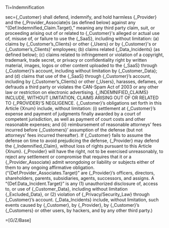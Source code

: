 Ti=Indemnification

sec={_Customer} shall defend, indemnify, and hold harmless {_Provider} and the {_Provider_Associate}s (as defined below) against any “{Def.Indemnified_Claim.Target},” meaning any third party claim, suit, or proceeding arising out of or related to {_Customer}'s alleged or actual use of, misuse of, or failure to use the {_SaaS}, including without limitation: (a) claims by {_Customer’s_Clients} or other {_Users} or by {_Customer}'s or {_Customer’s_Clients}’ employees; (b) claims related {_Data_Incidents} (as defined below); (c) claims related to infringement or violation of a copyright, trademark, trade secret, or privacy or confidentiality right by written material, images, logos or other content uploaded to the {_SaaS} through {_Customer}’s account, including without limitation by {_Customer_Data}; and (d) claims that use of the {_SaaS} through {_Customer}’s account, including by {_Customer’s_Clients} or other {_Users}, harasses, defames, or defrauds a third party or violates the CAN-Spam Act of 2003 or any other law or restriction on electronic advertising. <span style="text-transform:uppercase">{_Indemnified_Claims} include, without limitation, claims arising out of or related to {_Provider}’s negligence.</span> {_Customer}’s obligations set forth in this Article {Xnum} include, without limitation: (i) settlement at {_Customer}’s expense and payment of judgments finally awarded by a court of competent jurisdiction, as well as payment of court costs and other reasonable expenses; and (ii) reimbursement of reasonable attorneys’ fees incurred before {_Customers}’ assumption of the defense (but not attorneys’ fees incurred thereafter). If {_Customer} fails to assume the defense on time to avoid prejudicing the defense, {_Provider} may defend the {_Indemnified_Claim}, without loss of rights pursuant to this Article {Xnum}. {_Provider} will have the right, not to be exercised unreasonably, to reject any settlement or compromise that requires that it or a {_Provider_Associate} admit wrongdoing or liability or subjects either of them to any ongoing affirmative obligation. (“{Def.Provider_Associates.Target}” are {_Provider}’s officers, directors, shareholders, parents, subsidiaries, agents, successors, and assigns. A “{Def.Data_Incident.Target}” is any (1) unauthorized disclosure of, access to, or use of {_Customer_Data}, including without limitation {_Excluded_Data}, or (2) violation of {_Privacy/Security_Law} through {_Customer}’s account. {_Data_Incidents} include, without limitation, such events caused by {_Customer}, by {_Provider}, by {_Customer}’s {_Customers} or other users, by hackers, and by any other third party.)

=[G/Z/Base]
